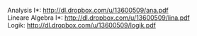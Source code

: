 Analysis I\*: http://dl.dropbox.com/u/13600509/ana.pdf  
Lineare Algebra I\*: http://dl.dropbox.com/u/13600509/lina.pdf  
Logik: http://dl.dropbox.com/u/13600509/logik.pdf
